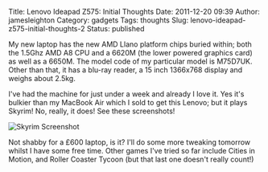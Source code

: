 Title: Lenovo Ideapad Z575: Initial Thoughts
Date: 2011-12-20 09:39
Author: jamesleighton
Category: gadgets
Tags: thoughts
Slug: lenovo-ideapad-z575-initial-thoughts-2
Status: published

My new laptop has the new AMD Llano platform chips buried within; both the 1.5Ghz AMD A8 CPU and a 6620M (the lower powered graphics card) as well as a 6650M. The model code of my particular model is M75D7UK. Other than that, it has a blu-ray reader, a 15 inch 1366x768 display and weighs about 2.5kg.

I've had the machine for just under a week and already I love it. Yes it's bulkier than my MacBook Air which I sold to get this Lenovo; but it plays Skyrim! No, really, it does! See these screenshots!

![Skyrim Screenshot](/images/skyrim.jpg)

Not shabby for a £600 laptop, is it? I'll do some more tweaking tomorrow whilst I have some free time. Other games I've tried so far include Cities in Motion, and Roller Coaster Tycoon (but that last one doesn't really count!)
